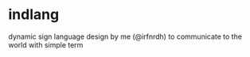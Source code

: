 # indlang
dynamic sign language design by me (@irfnrdh) to communicate to the world with simple term
